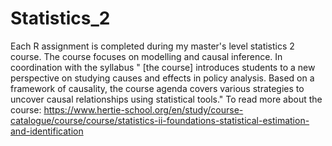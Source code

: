# Statistics_2
Each R assignment is completed during my master's level statistics 2 course. The course focuses on modelling and causal inference. In coordination with the syllabus  " [the course] introduces students to a new perspective on studying causes and effects in policy analysis. 
Based on a framework of causality, the course agenda covers various strategies to uncover causal relationships using statistical tools." 
To read more about the course: https://www.hertie-school.org/en/study/course-catalogue/course/course/statistics-ii-foundations-statistical-estimation-and-identification
